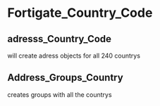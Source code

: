 # Fortigate_Country_Code

## adresss_Country_Code
will create adress objects for all 240 countrys

## Address_Groups_Country
creates groups with all the countrys
